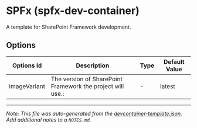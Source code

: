 
# SPFx (spfx-dev-container)

A template for SharePoint Framework development.

## Options

| Options Id | Description | Type | Default Value |
|-----|-----|-----|-----|
| imageVariant | The version of SharePoint Framework the project will use.: | - | latest |



---

_Note: This file was auto-generated from the [devcontainer-template.json](https://github.com/tpalacino/SPFx-dev-container/blob/main/src/spfx-dev-container/devcontainer-template.json).  Add additional notes to a `NOTES.md`._
